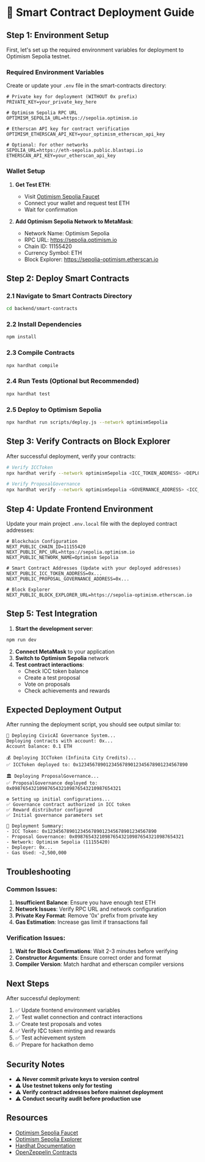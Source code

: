 # 🚀 Smart Contract Deployment Guide

## Step 1: Environment Setup

First, let's set up the required environment variables for deployment to Optimism Sepolia testnet.

### Required Environment Variables

Create or update your `.env` file in the smart-contracts directory:

```env
# Private key for deployment (WITHOUT 0x prefix)
PRIVATE_KEY=your_private_key_here

# Optimism Sepolia RPC URL
OPTIMISM_SEPOLIA_URL=https://sepolia.optimism.io

# Etherscan API key for contract verification
OPTIMISM_ETHERSCAN_API_KEY=your_optimism_etherscan_api_key

# Optional: For other networks
SEPOLIA_URL=https://eth-sepolia.public.blastapi.io
ETHERSCAN_API_KEY=your_etherscan_api_key
```

### Wallet Setup

1. **Get Test ETH**: 
   - Visit [Optimism Sepolia Faucet](https://console.optimism.io/faucet?utm_source=docs)
   - Connect your wallet and request test ETH
   - Wait for confirmation

2. **Add Optimism Sepolia Network to MetaMask**:
   - Network Name: Optimism Sepolia
   - RPC URL: https://sepolia.optimism.io
   - Chain ID: 11155420
   - Currency Symbol: ETH
   - Block Explorer: https://sepolia-optimism.etherscan.io

## Step 2: Deploy Smart Contracts

### 2.1 Navigate to Smart Contracts Directory
```bash
cd backend/smart-contracts
```

### 2.2 Install Dependencies
```bash
npm install
```

### 2.3 Compile Contracts
```bash
npx hardhat compile
```

### 2.4 Run Tests (Optional but Recommended)
```bash
npx hardhat test
```

### 2.5 Deploy to Optimism Sepolia
```bash
npx hardhat run scripts/deploy.js --network optimismSepolia
```

## Step 3: Verify Contracts on Block Explorer

After successful deployment, verify your contracts:

```bash
# Verify ICCToken
npx hardhat verify --network optimismSepolia <ICC_TOKEN_ADDRESS> <DEPLOYER_ADDRESS> <REWARD_DISTRIBUTOR_ADDRESS>

# Verify ProposalGovernance
npx hardhat verify --network optimismSepolia <GOVERNANCE_ADDRESS> <ICC_TOKEN_ADDRESS> <DEPLOYER_ADDRESS>
```

## Step 4: Update Frontend Environment

Update your main project `.env.local` file with the deployed contract addresses:

```env
# Blockchain Configuration
NEXT_PUBLIC_CHAIN_ID=11155420
NEXT_PUBLIC_RPC_URL=https://sepolia.optimism.io
NEXT_PUBLIC_NETWORK_NAME=Optimism Sepolia

# Smart Contract Addresses (Update with your deployed addresses)
NEXT_PUBLIC_ICC_TOKEN_ADDRESS=0x...
NEXT_PUBLIC_PROPOSAL_GOVERNANCE_ADDRESS=0x...

# Block Explorer
NEXT_PUBLIC_BLOCK_EXPLORER_URL=https://sepolia-optimism.etherscan.io
```

## Step 5: Test Integration

1. **Start the development server**:
```bash
npm run dev
```

2. **Connect MetaMask** to your application
3. **Switch to Optimism Sepolia** network
4. **Test contract interactions**:
   - Check ICC token balance
   - Create a test proposal
   - Vote on proposals
   - Check achievements and rewards

## Expected Deployment Output

After running the deployment script, you should see output similar to:

```
🚀 Deploying CivicAI Governance System...
Deploying contracts with account: 0x...
Account balance: 0.1 ETH

💰 Deploying ICCToken (Infinita City Credits)...
✅ ICCToken deployed to: 0x1234567890123456789012345678901234567890

🏛️ Deploying ProposalGovernance...
✅ ProposalGovernance deployed to: 0x0987654321098765432109876543210987654321

⚙️ Setting up initial configurations...
✅ Governance contract authorized in ICC token
✅ Reward distributor configured
✅ Initial governance parameters set

📝 Deployment Summary:
- ICC Token: 0x1234567890123456789012345678901234567890
- Proposal Governance: 0x0987654321098765432109876543210987654321
- Network: Optimism Sepolia (11155420)
- Deployer: 0x...
- Gas Used: ~2,500,000
```

## Troubleshooting

### Common Issues:

1. **Insufficient Balance**: Ensure you have enough test ETH
2. **Network Issues**: Verify RPC URL and network configuration
3. **Private Key Format**: Remove '0x' prefix from private key
4. **Gas Estimation**: Increase gas limit if transactions fail

### Verification Issues:

1. **Wait for Block Confirmations**: Wait 2-3 minutes before verifying
2. **Constructor Arguments**: Ensure correct order and format
3. **Compiler Version**: Match hardhat and etherscan compiler versions

## Next Steps

After successful deployment:

1. ✅ Update frontend environment variables
2. ✅ Test wallet connection and contract interactions
3. ✅ Create test proposals and votes
4. ✅ Verify I₵C token minting and rewards
5. ✅ Test achievement system
6. ✅ Prepare for hackathon demo

## Security Notes

- ⚠️ **Never commit private keys to version control**
- ⚠️ **Use testnet tokens only for testing**
- ⚠️ **Verify contract addresses before mainnet deployment**
- ⚠️ **Conduct security audit before production use**

## Resources

- [Optimism Sepolia Faucet](https://console.optimism.io/faucet)
- [Optimism Sepolia Explorer](https://sepolia-optimism.etherscan.io)
- [Hardhat Documentation](https://hardhat.org/docs)
- [OpenZeppelin Contracts](https://docs.openzeppelin.com/contracts)
